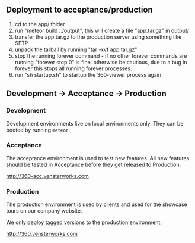 ## Deployment to acceptance/production

1. cd to the app/ folder
2. run "meteor build ../output", this will create a file "app.tar.gz" in output/
3. transfer the app.tar.gz to the production server using something like SFTP
4. unpack the tarball by running "tar -xvf app.tar.gz"
5. stop the running forever command - if no other forever commands are running "forever stop 0" is fine.
   otherwise be cautious, due to a bug in forever this stops all running forever processes.
6. run "sh startup.sh" to startup the 360-viewer process again

## Development -> Acceptance -> Production

### Development

Development environments live on local environments only. They can be booted by running ``meteor``.

### Acceptance

The acceptance environment is used to test new features. All new features should be tested in Acceptance before they get released to Production.

http://360-acc.vensterworks.com

### Production

The production environment is used by clients and used for the showcase tours on our company website.

We only deploy tagged versions to the production environment.

http://360.vensterworks.com

